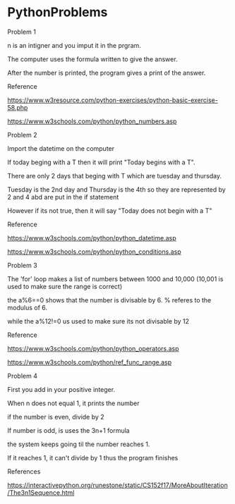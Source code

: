# PythonProblems

Problem 1

n is an intigner and you imput it in the prgram.


The computer uses the formula written to give the answer.

After the number is printed, the program gives a print of the answer.

Reference

https://www.w3resource.com/python-exercises/python-basic-exercise-58.php

https://www.w3schools.com/python/python_numbers.asp





Problem 2

Import the datetime on the computer

If today beging with a T then it will print "Today begins with a T".

There are only 2 days that beging with T which are tuesday and thursday.

Tuesday is the 2nd day and Thursday is the 4th so they are represented by 2 and 4 abd are put in the if statement

However if its not true, then it will say "Today does not begin with a T"



Reference

https://www.w3schools.com/python/python_datetime.asp

https://www.w3schools.com/python/python_conditions.asp


Problem 3

The 'for' loop makes a list of numbers between 1000 and 10,000 (10,001 is used to make sure the range is correct)

the a%6==0 shows that the number is divisable by 6. % referes to the modulus of 6.

while the a%12!=0 us used to make sure its not divisable by 12

Reference

https://www.w3schools.com/python/python_operators.asp

https://www.w3schools.com/python/ref_func_range.asp

Problem 4

First you add in your positive integer.

When n does not equal 1, it prints the number

if the number is even, divide by 2

If number is odd, is uses the 3n+1 formula

the system keeps going til the number reaches 1.

If it reaches 1, it can't divide by 1 thus the program finishes

References

https://interactivepython.org/runestone/static/CS152f17/MoreAboutIteration/The3n1Sequence.html





